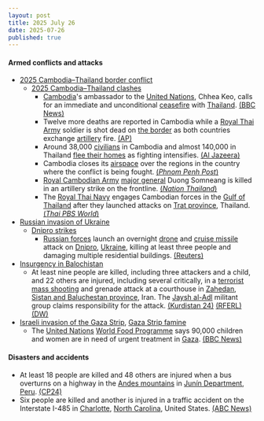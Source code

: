 ```yaml
---
layout: post
title: 2025 July 26
date: 2025-07-26
published: true
---
```



#### Armed conflicts and attacks

* [2025 Cambodia–Thailand border conflict](https://en.wikipedia.org/wiki/2025_Cambodia%E2%80%93Thailand_border_conflict "2025 Cambodia–Thailand border conflict")
  * [2025 Cambodia–Thailand clashes](https://en.wikipedia.org/wiki/2025_Cambodia%E2%80%93Thailand_clashes "2025 Cambodia–Thailand clashes")
    * [Cambodia](https://en.wikipedia.org/wiki/Cambodia "Cambodia")'s ambassador to the [United Nations](https://en.wikipedia.org/wiki/United_Nations "United Nations"), Chhea Keo, calls for an immediate and unconditional [ceasefire](https://en.wikipedia.org/wiki/Ceasefire "Ceasefire") with [Thailand](https://en.wikipedia.org/wiki/Thailand "Thailand"). [(BBC News)](https://www.bbc.com/news/articles/cy9x99n79v8o)
    * Twelve more deaths are reported in Cambodia while a [Royal Thai Army](https://en.wikipedia.org/wiki/Royal_Thai_Army "Royal Thai Army") soldier is shot dead on [the border](https://en.wikipedia.org/wiki/Cambodia%E2%80%93Thailand_border "Cambodia–Thailand border") as both countries exchange [artillery](https://en.wikipedia.org/wiki/Artillery "Artillery") fire. [(AP)](https://apnews.com/article/thailand-cambodia-armed-clash-border-eda96eb133a4561fa192029466da8dcf)
    * Around 38,000 [civilians](https://en.wikipedia.org/wiki/Civilian "Civilian") in Cambodia and almost 140,000 in Thailand [flee their homes](https://en.wikipedia.org/wiki/Emergency_evacuation "Emergency evacuation") as fighting intensifies. [(Al Jazeera)](https://www.aljazeera.com/news/2025/7/26/cambodians-flee-border-with-thailand-as-clashes-continue-for-third-day)
    * Cambodia closes its [airspace](https://en.wikipedia.org/wiki/Airspace "Airspace") over the regions in the country where the conflict is being fought. [(*Phnom Penh Post*)](https://m.phnompenhpost.com/national/flights-rerouted-from-border-conflict-zone#:~:text=Cambodia%20has%20closed%20the%20airspace,the%20safety%20of%20their%20aircraft)
    * [Royal Cambodian Army](https://en.wikipedia.org/wiki/Royal_Cambodian_Army "Royal Cambodian Army") [major general](https://en.wikipedia.org/wiki/Major_general "Major general") Duong Somneang is killed in an artillery strike on the frontline. [(*Nation Thailand*)](https://www.nationthailand.com/news/asean/40053125)
    * The [Royal Thai Navy](https://en.wikipedia.org/wiki/Royal_Thai_Navy "Royal Thai Navy") engages Cambodian forces in the [Gulf of Thailand](https://en.wikipedia.org/wiki/Gulf_of_Thailand "Gulf of Thailand") after they launched attacks on [Trat province](https://en.wikipedia.org/wiki/Trat_province "Trat province"), Thailand. [(*Thai PBS World*)](https://world.thaipbs.or.th/detail/cambodia-opens-new-battle-front-attacking-thai-military-positions-in-trat/58335)
* [Russian invasion of Ukraine](https://en.wikipedia.org/wiki/Russian_invasion_of_Ukraine "Russian invasion of Ukraine")
  * [Dnipro strikes](https://en.wikipedia.org/wiki/Dnipro_strikes_%282022%E2%80%93present%29 "Dnipro strikes (2022–present)")
    * [Russian forces](https://en.wikipedia.org/wiki/Russian_Armed_Forces "Russian Armed Forces") launch an overnight [drone](https://en.wikipedia.org/wiki/Drone_warfare "Drone warfare") and [cruise missile](https://en.wikipedia.org/wiki/Cruise_missile "Cruise missile") attack on [Dnipro](https://en.wikipedia.org/wiki/Dnipro "Dnipro"), [Ukraine](https://en.wikipedia.org/wiki/Ukraine "Ukraine"), killing at least three people and damaging multiple residential buildings. [(Reuters)](https://www.reuters.com/business/aerospace-defense/russian-attack-kills-3-ukraines-city-dnipro-governor-says-2025-07-26/)
* [Insurgency in Balochistan](https://en.wikipedia.org/wiki/Insurgency_in_Balochistan "Insurgency in Balochistan")
  * At least nine people are killed, including three attackers and a child, and 22 others are injured, including several critically, in a [terrorist](https://en.wikipedia.org/wiki/Assassination_and_terrorism_in_Iran "Assassination and terrorism in Iran") [mass shooting](https://en.wikipedia.org/wiki/Mass_shooting "Mass shooting") and grenade attack at a courthouse in [Zahedan](https://en.wikipedia.org/wiki/Zahedan "Zahedan"), [Sistan and Baluchestan province](https://en.wikipedia.org/wiki/Sistan_and_Baluchestan_province "Sistan and Baluchestan province"), Iran. The [Jaysh al-Adl](https://en.wikipedia.org/wiki/Jaysh_al-Adl "Jaysh al-Adl") militant group claims responsibility for the attack. [(Kurdistan 24)](https://www.kurdistan24.net/en/story/853987/attack-on-iran-courthouse-in-zahedan-leaves-multiple-dead) [(RFERL)](https://www.rferl.org/a/iran-jaish-attack-courthouse-militants/33484498.html) [(DW)](https://www.dw.com/en/iran-at-least-9-killed-in-attack-on-courthouse/a-73421304)
* [Israeli invasion of the Gaza Strip](https://en.wikipedia.org/wiki/Israeli_invasion_of_the_Gaza_Strip "Israeli invasion of the Gaza Strip"), [Gaza Strip famine](https://en.wikipedia.org/wiki/Gaza_Strip_famine "Gaza Strip famine")
  * The [United Nations](https://en.wikipedia.org/wiki/United_Nations "United Nations") [World Food Programme](https://en.wikipedia.org/wiki/World_Food_Programme "World Food Programme") says 90,000 children and women are in need of urgent treatment in [Gaza](https://en.wikipedia.org/wiki/Gaza_Strip "Gaza Strip"). [(BBC News)](https://www.bbc.com/news/live/cx2l2wk3zx0t)

#### Disasters and accidents

* At least 18 people are killed and 48 others are injured when a bus overturns on a highway in the [Andes mountains](https://en.wikipedia.org/wiki/Andes_mountains "Andes mountains") in [Junín Department](https://en.wikipedia.org/wiki/Department_of_Jun%C3%ADn "Department of Junín"), [Peru](https://en.wikipedia.org/wiki/Peru "Peru"). [(CP24)](https://www.cp24.com/news/world/2025/07/26/bus-traveling-from-lima-to-perus-amazon-overturns-on-highway-in-the-andes-killing-at-least-18/)
* Six people are killed and another is injured in a traffic accident on the Interstate I-485 in [Charlotte](https://en.wikipedia.org/wiki/Charlotte%2C_North_Carolina "Charlotte, North Carolina"), [North Carolina](https://en.wikipedia.org/wiki/North_Carolina "North Carolina"), United States. [(ABC News)](https://abc11.com/post/6-dead-1-injured-crash-closed-section-485-charlotte-authorities-say/17310187/)
